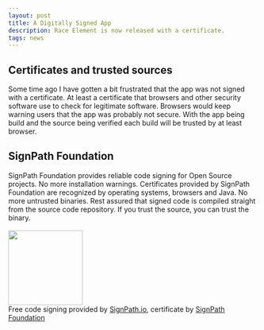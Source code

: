```yaml
---
layout: post
title: A Digitally Signed App
description: Race Element is now released with a certificate.
tags: news
---
```


## Certificates and trusted sources
Some time ago I have gotten a bit frustrated that the app was not signed with a certificate.
At least a certificate that browsers and other security software use to check for legitimate software.
Browsers would keep warning users that the app was probably not secure.
With the app being build and the source being verified each build will be trusted by at least browser.

## SignPath Foundation
SignPath Foundation provides reliable code signing for Open Source projects.
No more installation warnings. Certificates provided by SignPath Foundation are recognized by operating systems, browsers and Java.
No more untrusted binaries. Rest assured that signed code is compiled straight from the source code repository. If you trust the source, you can trust the binary.
<br><br>
<a href="https://www.signpath.io">
    <img src="https://about.signpath.io/assets/signpath-logo.svg" width="150">
</a><br>
Free code signing provided by [SignPath.io](https://signpath.io?utm_source=foundation&utm_medium=github&utm_campaign=race-element), certificate by [SignPath Foundation](https://signpath.org?utm_source=foundation&utm_medium=github&utm_campaign=race-element)


